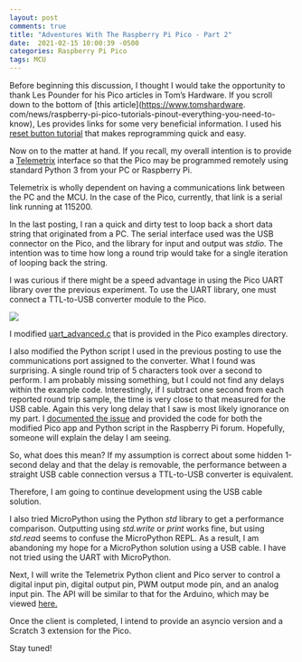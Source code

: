 ```yaml
---
layout: post
comments: true
title: "Adventures With The Raspberry Pi Pico - Part 2"
date:  2021-02-15 10:00:39 -0500
categories: Raspberry Pi Pico
tags: MCU
---
```


Before beginning this discussion, I thought I would take the opportunity to 
thank Les Pounder for his Pico articles in Tom’s Hardware. If you scroll down to the 
bottom of
[this article](https://www.tomshardware.
com/news/raspberry-pi-pico-tutorials-pinout-everything-you-need-to-know),
Les provides links for some very beneficial information. I used his 
[reset button tutorial](https://www.tomshardware.com/how-to/raspberry-pi-pico-reset-button)
that makes reprogramming quick and easy.

Now on to the matter at hand. If you recall, my overall intention is to provide a
[Telemetrix](https://mryslab.github.io/telemetrix/) 
interface so that the Pico may be programmed remotely using standard Python 3 from your 
PC or Raspberry Pi.

Telemetrix is wholly dependent on having a communications link between the PC and the 
MCU. In the case of the Pico, currently, that link is a serial link running at 115200.

In the last posting, I ran a quick and dirty test to loop back a short 
data string that originated from a PC. The serial interface used was the USB connector on 
the Pico, and the library for input and output was _stdio_. The intention was to time 
how long a round trip would take for a single iteration of looping back the string.

I was curious if there might be a speed advantage in using the Pico UART library over 
the previous experiment. To use the UART library, one must connect a TTL-to-USB 
converter module to the Pico.

![]({{site.url}}/images/ttl_converter.jpg)

I modified 
[uart_advanced.c](https://github.com/raspberrypi/pico-examples/blob/master/uart/uart_advanced/uart_advanced.c)
that is provided in the Pico examples directory.

I also modified the Python script I used in the previous posting to use the 
communications port assigned to the converter. What I found was surprising. 
A single round trip of 5 characters took over a second to perform. I am probably 
missing something, but I could not find any delays within the example code. 
Interestingly, if I subtract one second from each reported round trip sample, the time 
is very close to that measured for the USB cable. Again this very 
long delay that I saw is most likely ignorance on my part. I 
[documented the issue](https://www.raspberrypi.org/forums/viewtopic.php?f=145&t=304169)
and provided the code for both the modified Pico app and Python script in the Raspberry
Pi forum. Hopefully, someone will explain the delay I am seeing.

So, what does this mean?  If my assumption is correct about some hidden 1-second delay 
and that the delay is removable, the performance between a straight USB cable 
connection versus a TTL-to-USB converter is equivalent.

Therefore, I am going to continue development using the USB cable solution.

I also tried MicroPython using the Python _std_ library to get a performance comparison. 
Outputting using _std.write_ or _print_ works fine, but using *std.rea*d seems to confuse 
the MicroPython REPL. As a result, I am abandoning my hope for a MicroPython solution 
using a USB cable. I have not tried using the UART with MicroPython.

Next, I will write the Telemetrix Python client and Pico server to control a 
digital input pin, digital output pin, PWM output mode pin, and an analog input pin. 
The API will be similar to that for the Arduino, which may be viewed 
[here.](http://htmlpreview.github.io/?https://github.com/MrYsLab/telemetrix/blob/master/html/telemetrix/index.html)

Once the client is completed, I intend to provide an asyncio version and a 
Scratch 3 extension for the Pico.

Stay tuned!

